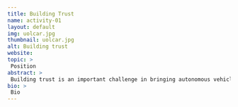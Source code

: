 ```yaml
---
title: Building Trust
name: activity-01
layout: default
img: uolcar.jpg
thumbnail: uolcar.jpg
alt: Building trust
website:
topic: >
 Position
abstract: >
 Building trust is an important challenge in bringing autonomous vehicles to our roads.
bio: >
 Bio
---
```

